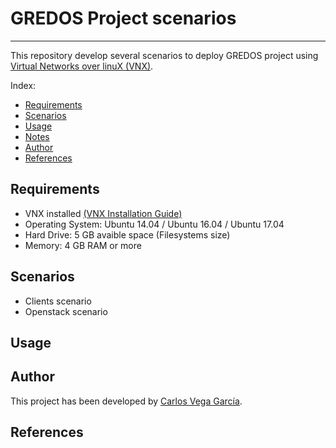 # GREDOS Project scenarios
***

This repository develop several scenarios to deploy GREDOS project using [Virtual Networks over linuX (VNX)](http://www.dit.upm.es/~vnx/).

Index:
- [Requirements](https://github.com/carlosv5/GREDOS#requirements)
- [Scenarios](https://github.com/carlosv5/GREDOS#scenarios)
- [Usage](https://github.com/carlosv5/GREDOS#usage)
- [Notes](https://github.com/carlosv5/GREDOS#notes)
- [Author](https://github.com/carlosv5/GREDOS#author)
- [References](https://github.com/carlosv5/GREDOS#references)



## Requirements

 - VNX installed [(VNX Installation Guide)](http://web.dit.upm.es/vnxwiki/index.php/Vnx-install)
 - Operating System: Ubuntu 14.04 / Ubuntu 16.04 / Ubuntu 17.04
 - Hard Drive: 5 GB avaible space (Filesystems size)
 - Memory: 4 GB RAM or more
 
 ## Scenarios
 
 - Clients scenario
 - Openstack scenario

 ## Usage

## Author

This project has been developed by [Carlos Vega García](https://es.linkedin.com/in/carlos-vega-garc%C3%ADa-449795150).

## References
